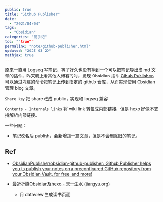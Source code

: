 ```yaml
---
public: true
title: "Github Publisher"
date:
  - "2024/04/04"
tags:
  - "Obsidian"
categories: "随手记"
toc: ""true""
permalink: "note/github-publisher.html"
updated: "2025-03-29"
mathjax: true
---
```


原来一直用 Logseq 写笔记，等了好久也没有等到一个可以把笔记导出成 md 文章的插件。昨天晚上看其他人博客的时，发现 Obsidian 插件 [Gihub Publisher](https://github.com/ObsidianPublisher/obsidian-github-publisher)，可以通过内建的命令把笔记上传到指定的 github 仓库，从而实现使用 Obsidian 管理 blog 文章。

<!-- more -->

`Share key` 把 share 改成 public，实现和 logseq 兼容

`Contents - Internals links` 将 wiki link 转换成内部链接，但是 hexo 好像不支持解析内部链接。

一些问题：

  + 笔记改名后 publish，会新增加一篇文章，但是不会删除旧的笔记。

## Ref

  + [ObsidianPublisher/obsidian-github-publisher: Github Publisher helps you to publish your notes on a preconfigured GitHub repository from your Obsidian Vault, for free, and more!]()

  + [最近折腾Obsidian及hexo - 天一生水 (jiangyu.org)](https://www.jiangyu.org/obsidian-plugin-and-hexo/)

    + 用 dataview 生成读书页面
